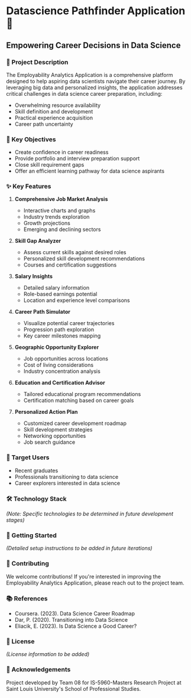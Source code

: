 # Datascience Pathfinder Application 🚀
## Empowering Career Decisions in Data Science

### 📝 Project Description
The Employability Analytics Application is a comprehensive platform designed to help aspiring data scientists navigate their career journey. By leveraging big data and personalized insights, the application addresses critical challenges in data science career preparation, including:
- Overwhelming resource availability
- Skill definition and development
- Practical experience acquisition
- Career path uncertainty

### 🎯 Key Objectives
- Create confidence in career readiness
- Provide portfolio and interview preparation support
- Close skill requirement gaps
- Offer an efficient learning pathway for data science aspirants

### ✨ Key Features

1. **Comprehensive Job Market Analysis**
   - Interactive charts and graphs
   - Industry trends exploration
   - Growth projections
   - Emerging and declining sectors

2. **Skill Gap Analyzer**
   - Assess current skills against desired roles
   - Personalized skill development recommendations
   - Courses and certification suggestions

3. **Salary Insights**
   - Detailed salary information
   - Role-based earnings potential
   - Location and experience level comparisons

4. **Career Path Simulator**
   - Visualize potential career trajectories
   - Progression path exploration
   - Key career milestones mapping

5. **Geographic Opportunity Explorer**
   - Job opportunities across locations
   - Cost of living considerations
   - Industry concentration analysis

6. **Education and Certification Advisor**
   - Tailored educational program recommendations
   - Certification matching based on career goals

7. **Personalized Action Plan**
   - Customized career development roadmap
   - Skill development strategies
   - Networking opportunities
   - Job search guidance

### 👥 Target Users
- Recent graduates
- Professionals transitioning to data science
- Career explorers interested in data science

### 🛠 Technology Stack
*(Note: Specific technologies to be determined in future development stages)*

### 🚀 Getting Started
*(Detailed setup instructions to be added in future iterations)*

### 🤝 Contributing
We welcome contributions! If you're interested in improving the Employability Analytics Application, please reach out to the project team.

### 📚 References
- Coursera. (2023). Data Science Career Roadmap
- Dar, P. (2020). Transitioning into Data Science
- Eliacik, E. (2023). Is Data Science a Good Career?

### 📜 License
*(License information to be added)*

### 🙏 Acknowledgements
Project developed by Team 08 for IS-5960-Masters Research Project at Saint Louis University's School of Professional Studies.
